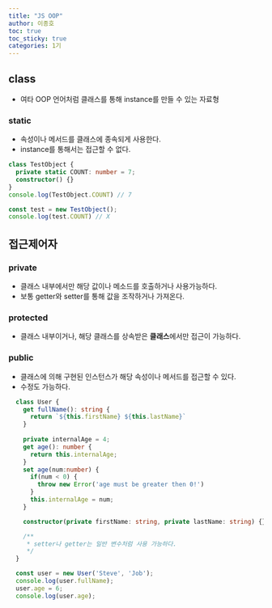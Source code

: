 ```yaml
---
title: "JS OOP"
author: 이종호
toc: true
toc_sticky: true
categories: 1기
---
```


## class
-  여타 OOP 언어처럼 클래스를 통해 instance를 만들 수 있는 자료형

### static
- 속성이나 메서드를 클래스에 종속되게 사용한다.
- instance를 통해서는 접근할 수 없다.
```ts
class TestObject {
  private static COUNT: number = 7;
  constructor() {}
}
console.log(TestObject.COUNT) // 7

const test = new TestObject();
console.log(test.COUNT) // X
```
## 접근제어자
### private
- 클래스 내부에서만 해당 값이나 메소드를 호출하거나 사용가능하다.
- 보통 getter와 setter를 통해 값을 조작하거나 가져온다.

### protected
- 클래스 내부이거나, 해당 클래스를 상속받은 **클래스**에서만 접근이 가능하다.

### public
- 클래스에 의해 구현된 인스턴스가 해당 속성이나 메서드를 접근할 수 있다.
- 수정도 가능하다.


```ts
  class User {
    get fullName(): string {
      return `${this.firstName} ${this.lastName}`
    }
    
    private internalAge = 4;
    get age(): number {
      return this.internalAge;
    }
    set age(num:number) {
      if(num < 0) {
        throw new Error('age must be greater then 0!')
      }
      this.internalAge = num;
    }

    constructor(private firstName: string, private lastName: string) {}

    /**
     * setter나 getter는 일반 변수처럼 사용 가능하다.
     */
  }

  const user = new User('Steve', 'Job');
  console.log(user.fullName);
  user.age = 6;
  console.log(user.age);
  ```